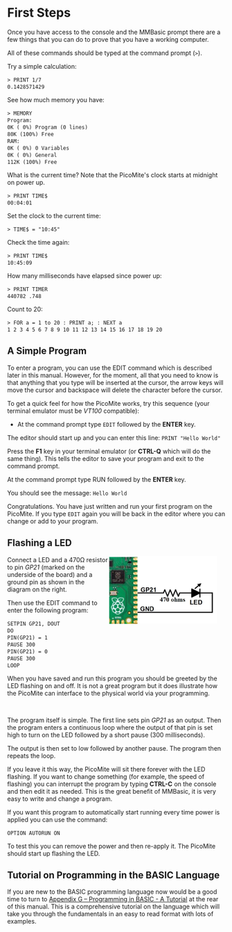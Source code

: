 # First Steps
Once you have access to the console and the MMBasic prompt there are a few things that you can do to prove that
you have a working computer.

All of these commands should be typed at the command prompt (`>`).

Try a simple calculation:
```basic
> PRINT 1/7
0.1428571429
```

See how much memory you have:
```basic
> MEMORY
Program:
0K ( 0%) Program (0 lines)
80K (100%) Free
RAM:
0K ( 0%) 0 Variables
0K ( 0%) General
112K (100%) Free
```

What is the current time? Note that the PicoMite's clock starts at midnight on power up.
```basic
> PRINT TIME$
00:04:01
```

Set the clock to the current time:
```basic
> TIME$ = "10:45"
```

Check the time again:
```basic
> PRINT TIME$
10:45:09
```

How many milliseconds have elapsed since power up:
```basic
> PRINT TIMER
440782 .748
```

Count to 20:
```vbnet
> FOR a = 1 to 20 : PRINT a; : NEXT a
1 2 3 4 5 6 7 8 9 10 11 12 13 14 15 16 17 18 19 20
```

## A Simple Program

To enter a program, you can use the EDIT command which is described later in this manual. However, for the moment, all that you need to know is that anything that you type will be inserted at the cursor, the arrow keys will move the cursor and backspace will delete the character before the cursor.

To get a quick feel for how the PicoMite works, try this sequence (your terminal emulator must be *VT100* compatible):

* At the command prompt type `EDIT` followed by the **ENTER** key.

The editor should start up and you can enter this line: `PRINT "Hello World"`

Press the **F1** key in your terminal emulator (or **CTRL-Q** which will do the same thing). This tells the
editor to save your program and exit to the command prompt.

At the command prompt type RUN followed by the **ENTER** key.

You should see the message: `Hello World`

Congratulations. You have just written and run your first program on the PicoMite. If you type `EDIT` again you will be back in the editor where you can change or add to your program.

## Flashing a LED

<div style="float: right; margin-right: 20px;">
  <img src="03_led.jpg" alt="GP21 - 470 ohms - LED >| - GND" width="250">
</div>

Connect a LED and a 470&#8486; resistor to pin *GP21* (marked on the underside of the board) and a ground pin as shown in the diagram on the right. 

Then use the EDIT command to enter the following program:

```basic
SETPIN GP21, DOUT
DO
PIN(GP21) = 1
PAUSE 300
PIN(GP21) = 0
PAUSE 300
LOOP
```

When you have saved and run this program you should be greeted by the LED flashing on and off. It is not a great program but it does illustrate how the PicoMite can interface to the physical world via your programming.

<br style="clear:both" />

The program itself is simple. The first line sets pin *GP21* as an output. Then the program enters a continuous loop where the output of that pin is set high to turn on the LED followed by a short pause (300 milliseconds).

The output is then set to low followed by another pause. The program then repeats the loop.

If you leave it this way, the PicoMite will sit there forever with the LED flashing. If you want to change something (for example, the speed of flashing) you can interrupt the program by typing **CTRL-C** on the console and then edit it as needed. This is the great benefit of MMBasic, it is very easy to write and change a program.

If you want this program to automatically start running every time power is applied you can use the command:

```basic
OPTION AUTORUN ON
```

To test this you can remove the power and then re-apply it. The PicoMite should start up flashing the LED.

## Tutorial on Programming in the BASIC Language

If you are new to the BASIC programming language now would be a good time to turn to [Appendix G – Programming in BASIC - A Tutorial](G_programming_in_basic_a_tutorial.md) at the rear of this manual. This is a comprehensive tutorial on the language which will take you through the fundamentals in an easy to read format with lots of examples.
